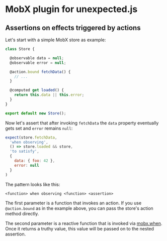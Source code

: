 # MobX plugin for unexpected.js

## Assertions on effects triggered by actions


Let's start with a simple MobX store as example:

```js
class Store {

  @observable data = null;
  @observable error = null;

  @action.bound fetchData() {
    // ...
  }

  @computed get loaded() {
  	return this.data || this.error;
  }
}

export default new Store();
```

Now let's assert that after invoking `fetchData` the `data`
property eventually gets set and `error` remains `null`:

```js
expect(store.fetchData,
  'when observing',
  () => store.loaded && store,
  'to satisfy',
  {
    data: { foo: 42 },
    error: null
  }
)
```

The pattern looks like this:

`<function> when observing <function> <assertion>`

The first parameter is a function that invokes an action. If you use `@action.bound` as in the example above, you can pass the store's action method directly.

The second parameter is a reactive function that is invoked via [mobx.when](https://mobx.js.org/refguide/when.html). Once it returns a truthy value, this value will be passed on to the nested assertion.
